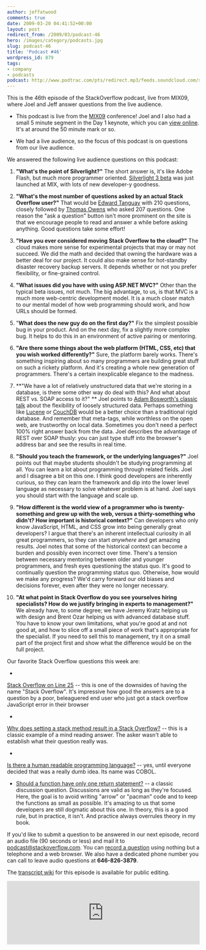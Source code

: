 ```yaml
---
author: jeffatwood
comments: true
date: 2009-03-20 04:41:52+00:00
layout: post
redirect_from: /2009/03/podcast-46
hero: /images/category/podcasts.jpg
slug: podcast-46
title: 'Podcast #46'
wordpress_id: 879
tags:
- company
- podcasts
podcast: http://www.podtrac.com/pts/redirect.mp3/feeds.soundcloud.com/stream/14377508-stack-exchange-stack-overflow-podcast-32.mp3
---
```



This is the 46th episode of the StackOverflow podcast, live from MIX09, where Joel and Jeff answer questions from the live audience.






  * This podcast is live from the [MIX09](http://2009.visitmix.com/) conference! Joel and I also had a small 5 minute segment in the Day 1 keynote, which you can [view online](http://live.visitmix.com/). It's at around the 50 minute mark or so.




  * We had a live audience, so the focus of this podcast is on questions from our live audience.




We answered the following live audience questions on this podcast:






  1. **"What's the point of Silverlight?"** The short answer is, it's like Adobe Flash, but much more programmer oriented. [Silverlight 3 beta](http://silverlight.net/getstarted/silverlight3/default.aspx) was just launched at MIX, with lots of new developer-y goodness.  
  



  2. **"What's the most number of questions asked by an actual Stack Overflow user?"** That would be [Edward Tanguay](http://stackoverflow.com/users/4639) with 210 questions, closely followed by [Thomas Owens](http://stackoverflow.com/users/572) who asked 207 questions. One reason the "ask a question" button isn't more prominent on the site is that we encourage people to read and answer a while before asking anything. Good questions take some effort!  
  



  3. **"Have you ever considered moving Stack Overflow to the cloud?"** The cloud makes more sense for experimental projects that may or may not succeed. We did the math and decided that owning the hardware was a better deal for our project. It could also make sense for hot-standby disaster recovery backup servers. It depends whether or not you prefer flexibility, or fine-grained control.  
  



  4. **"What issues did you have with using ASP.NET MVC?"** Other than the typical beta issues, not much. The big advantage, to us, is that MVC is a much more web-centric development model. It is a much closer match to our mental model of how web programming should work, and how URLs should be formed.  
  



  5. "**What does the new guy do on the first day?"** Fix the simplest possible bug in your product. And on the next day, fix a slightly more complex bug. It helps to do this in an environment of active pairing or mentoring.  
  



  6. **"Are there some things about the web platform (HTML, CSS, etc) that you wish worked differently?"** Sure, the platform barely works. There's something inspiring about so many programmers are building great stuff on such a rickety platform. And it's creating a whole new generation of programmers. There's a certain inexplicable elegance to the madness.  
  



  7. **"We have a lot of relatively unstructured data that we're storing in a database, is there some other way do deal with this? And what about REST vs. SOAP access to it?" ** Joel points to [Adam Bosworth's classic talk](http://adambosworth.net/2004/11/18/iscoc04-talk/) about the flexibility of loosely structured data. Perhaps something like [Lucene](http://en.wikipedia.org/wiki/Lucene) or [CouchDB](http://couchdb.apache.org/) would be a better choice than a traditional rigid database. And remember that meta-tags, while worthless on the open web, are trustworthy on local data. Sometimes you don't need a perfect 100% right answer back from the data. Joel describes the advantage of REST over SOAP thusly: you can just type stuff into the browser's address bar and see the results in real time.  
  



  8. **"Should you teach the framework, or the underlying languages?"** Joel points out that maybe students shouldn't be studying programming at all. You can learn a lot about programming through related fields. Joel and I disagree a bit on this one. I think good developers are inherently curious, so they can learn the framework and dip into the lower level language as necessary to solve whatever problem is at hand. Joel says you should start with the language and scale up.  
  



  9. **"How different is the world view of a programmer who is twenty-something and grew up with the web, versus a thirty-something who didn't? How important is historical context?"** Can developers who only know JavaScript, HTML, and CSS grow into being generally great developers? I argue that there's an inherent intellectual curiosity in all great programmers, so they can start _anywhere_ and get amazing results. Joel notes that some of the historical context can become a burden and possibly even incorrect over time. There's a tension between necessary mentoring between older and younger programmers, and fresh eyes questioning the status quo. It's good to continually question the programming status quo. Otherwise, how would we make any progress? We'd carry forward our old biases and decisions forever, even after they were no longer necessary.  
  



  10. **"At what point in Stack Overflow do you see yourselves hiring specialists? How do we justify bringing in experts to management?"** We already have, to some degree; we have Jeremy Kratz helping us with design and Brent Ozar helping us with advanced database stuff. You have to know your own limitations, what you're good at and not good at, and how to slice off a small piece of work that's appropriate for the specialist. If you need to sell this to management, try it on a small part of the project first and show what the difference would be on the full project.  





Our favorite Stack Overflow questions this week are:






  * 


[Stack Overflow on Line 25](http://stackoverflow.com/questions/656549) -- this is one of the downsides of having the name "Stack Overflow". It's impressive how good the answers are to a question by a poor, beleaguered end user who just got a stack overflow JavaScript error in their browser





  * 


[Why does setting a stack method result in a Stack Overflow?](http://stackoverflow.com/questions/656226) -- this is a classic example of a mind reading answer. The asker wasn't able to establish what their question really was.





  * 


[Is there a human readable programming language?](http://stackoverflow.com/questions/202750/is-there-a-human-readable-programming-language) -- yes, until everyone decided that was a really dumb idea. Its name was COBOL.





  * [Should a function have only one return statement?](http://stackoverflow.com/questions/36707) -- a classic discussion question. Discussions are valid as long as they're focused. Here, the goal is to avoid writing "arrow" or "pacman" code and to keep the functions as small as possible. It's amazing to us that some developers are still dogmatic about this one. In theory, this is a good rule, but in practice, it isn't. And practice always overrules theory in my book.  





If you'd like to submit a question to be answered in our next episode, record an audio file (90 seconds or less) and mail it to [podcast@stackoverflow.com](mailto:podcast@stackoverflow.com). You can [record a question](http://blog.stackoverflow.com/index.php/2008/05/recording-podcast-questions-using-your-telephone/) using nothing but a telephone and a web browser. We also have a dedicated phone number you can call to leave audio questions at **646-826-3879**.






The [transcript wiki](https://stackoverflow.fogbugz.com/default.asp?W29036) for this episode is available for public editing.

<iframe width="100%" height="166" scrolling="no" frameborder="no" src="https://w.soundcloud.com/player/?url=https%3A//api.soundcloud.com/tracks/14377508&amp;color=ff5500&amp;auto_play=false&amp;hide_related=false&amp;show_comments=true&amp;show_user=true&amp;show_reposts=false"></iframe>
